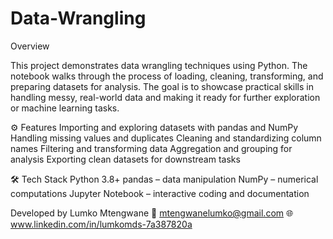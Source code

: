 # Data-Wrangling

Overview

This project demonstrates data wrangling techniques using Python. The notebook walks through the process of loading, cleaning, transforming, and preparing datasets for analysis. The goal is to showcase practical skills in handling messy, real-world data and making it ready for further exploration or machine learning tasks.

⚙️ Features
Importing and exploring datasets with pandas and NumPy
Handling missing values and duplicates
Cleaning and standardizing column names
Filtering and transforming data
Aggregation and grouping for analysis
Exporting clean datasets for downstream tasks

🛠️ Tech Stack
Python 3.8+
pandas – data manipulation
NumPy – numerical computations
Jupyter Notebook – interactive coding and documentation


Developed by Lumko Mtengwane
📧 mtengwanelumko@gmail.com
🌐 www.linkedin.com/in/lumkomds-7a387820a
